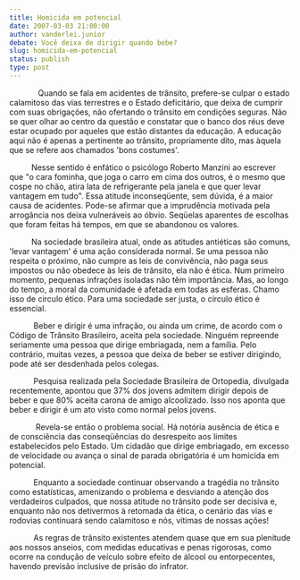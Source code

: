 ```yaml
---
title: Homicida em potencial
date: 2007-03-03 21:00:00
author: vanderlei.junior
debate: Você deixa de dirigir quando bebe?
slug: homicida-em-potencial
status: publish 
type: post
---
```


  
  
             Quando se fala em acidentes de trânsito, prefere-se culpar o estado calamitoso das vias terrestres e o Estado deficitário, que deixa de cumprir com suas obrigações, não ofertando o trânsito em condições seguras. Não se quer olhar ao centro da questão e constatar que o banco dos réus deve estar ocupado por aqueles que estão distantes da educação. A educação aqui não é apenas a pertinente ao trânsito, propriamente dito, mas àquela que se refere aos chamados 'bons costumes'.  
  
  
          Nesse sentido é enfático o psicólogo Roberto Manzini ao escrever que "o cara fominha, que joga o carro em cima dos outros, é o mesmo que cospe no chão, atira lata de refrigerante pela janela e que quer levar vantagem em tudo". Essa atitude inconseqüente, sem dúvida, é a maior causa de acidentes. Pode-se afirmar que a imprudência motivada pela arrogância nos deixa vulneráveis ao óbvio. Seqüelas aparentes de escolhas que foram feitas há tempos, em que se abandonou os valores.  
  
  
          Na sociedade brasileira atual, onde as atitudes antiéticas são comuns, 'levar vantagem' é uma ação considerada normal. Se uma pessoa não respeita o próximo, não cumpre as leis de convivência, não paga seus impostos ou não obedece às leis de trânsito, ela não é ética. Num primeiro momento, pequenas infrações isoladas não têm importância. Mas, ao longo do tempo, a moral da comunidade é afetada em todas as esferas. Chamo isso de circulo ético. Para uma sociedade ser justa, o círculo ético é essencial.   
  
  
           Beber e dirigir é uma infração, ou ainda um crime, de acordo com o Código de Trânsito Brasileiro, aceita pela sociedade. Ninguém repreende seriamente uma pessoa que dirige embriagada, nem a família. Pelo contrário, muitas vezes, a pessoa que deixa de beber se estiver dirigindo, pode até ser desdenhada pelos colegas.  
  
  
           Pesquisa realizada pela Sociedade Brasileira de Ortopedia, divulgada recentemente, apontou que 37% dos jovens admitem dirigir depois de beber e que 80% aceita carona de amigo alcoolizado. Isso nos aponta que beber e dirigir é um ato visto como normal pelos jovens.   
  
  
            Revela-se então o problema social. Há notória ausência de ética e de consciência das conseqüências do desrespeito aos limites estabelecidos pelo Estado. Um cidadão que dirige embriagado, em excesso de velocidade ou avança o sinal de parada obrigatória é um homicida em potencial.   
  
  
           Enquanto a sociedade continuar observando a tragédia no trânsito como estatísticas, amenizando o problema e desviando a atenção dos verdadeiros culpados, que nossa atitude no trânsito pode ser decisiva e, enquanto não nos detivermos à retomada da ética, o cenário das vias e rodovias continuará sendo calamitoso e nós, vítimas de nossas ações!  
  
  
           As regras de trânsito existentes atendem quase que em sua plenitude aos nossos anseios, com medidas educativas e penas rigorosas, como ocorre na condução de veículo sobre efeito de álcool ou entorpecentes, havendo previsão inclusive de prisão do infrator. 


 


